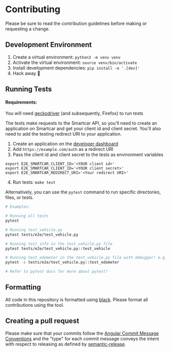# Contributing

Please be sure to read the contribution guidelines before making or requesting a change.

## Development Environment

1. Create a virtual environment: `python3 -m venv venv`
2. Activate the virtual environment: `source venv/bin/activate`
3. Install development dependencies: `pip install -e '.[dev]'`
4. Hack away :tada:

## Running Tests

#### Requirements:

You will need [geckodriver](https://github.com/mozilla/geckodriver/releases) (and subsequently, Firefox) to run tests

The tests make requests to the Smartcar API, so you'll need to create an application on Smartcar and get your client id
and client secret. You'll also need to add the testing redirect URI to your application.

1. Create an application on the [developer dashboard](https://dashboard.smartcar.com)
2. Add `https://example.com/auth` as a redirect URI
3. Pass the client id and client secret to the tests as environment variables

```
export E2E_SMARTCAR_CLIENT_ID='<YOUR client id>'
export E2E_SMARTCAR_CLIENT_ID='<YOUR client secret>'
export E2E_SMARTCAR_REDIRECT_URI='<Your redirect URI>'
```

4. Run tests: `make test`

Alternatively, you can use the `pytest` command to run specific directories, files, or tests.

```bash
# Examples:

# Running all tests
pytest

# Running test_vehicle.py
pytest tests/e2e/test_vehicle.py

# Running test_info in the test_vehicle.py file
pytest tests/e2e/test_vehicle.py::test_vehicle

# Running test_odometer in the test_vehicle.py file with debugger! e.g. ipdb
pytest -s tests/e2e/test_vehicle.py::test_odometer

# Refer to pytest docs for more about pytest!
```

## Formatting

All code in this repository is formatted using [black](https://github.com/python/black). Please format all contributions
using the tool.

## Creating a pull request

Please make sure that your commits follow
the [Angular Commit Message Conventions](https://github.com/angular/angular.js/blob/master/DEVELOPERS.md#-git-commit-guidelines)
and the "type" for each commit message conveys the intent with respect to releasing as defined
by [semantic-release](https://github.com/semantic-release/semantic-release#commit-message-format).
